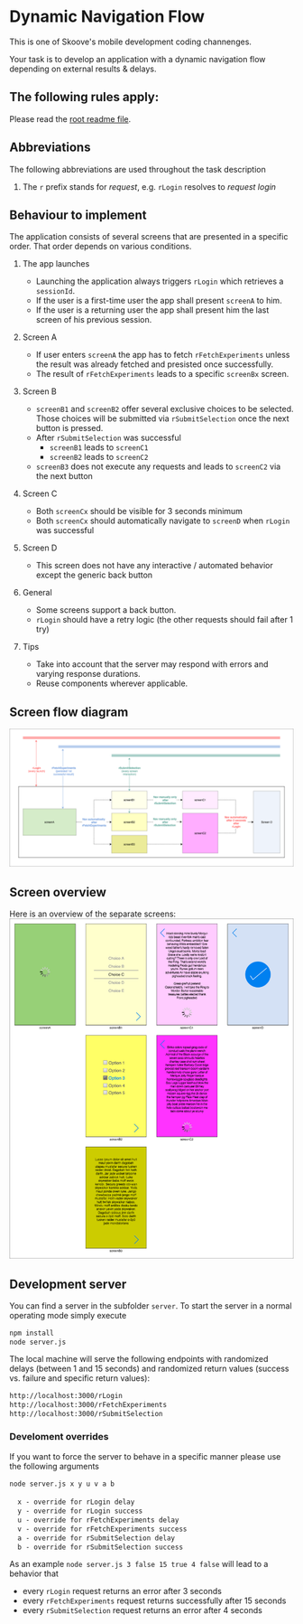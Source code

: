 # Dynamic Navigation Flow

This is one of Skoove's mobile development coding channenges.

Your task is to develop an application with a dynamic navigation flow depending on external results & delays.

## The following rules apply:

Please read the [root readme file](https://github.com/Learnfield-GmbH/CodingChallenge/blob/master/README.md).

## Abbreviations

The following abbreviations are used throughout the task description

1. The `r` prefix stands for _request_, e.g. `rLogin` resolves to _request login_

## Behaviour to implement

The application consists of several screens that are presented in a specific order. That order depends on various conditions.

1. The app launches
    - Launching the application always triggers `rLogin` which retrieves a `sessionId`.
    - If the user is a first-time user the app shall present `screenA` to him.
    - If the user is a returning user the app shall present him the last screen of his previous session.

2. Screen A 
    - If user enters `screenA` the app has to fetch `rFetchExperiments` unless the result was already fetched and presisted once successfully.
    - The result of `rFetchExperiments` leads to a specific `screenBx` screen.

3. Screen B
    - `screenB1` and `screenB2` offer several exclusive choices to be selected. Those choices will be submitted via `rSubmitSelection` once the next button is pressed.
    - After `rSubmitSelection` was successful 
        - `screenB1` leads to `screenC1` 
        - `screenB2` leads to `screenC2`
    - `screenB3` does not execute any requests and leads to `screenC2` via the next button

4. Screen C
    - Both `screenCx` should be visible for 3 seconds minimum
    - Both `screenCx` should automatically navigate to `screenD` when `rLogin` was successful

5. Screen D
    - This screen does not have any interactive / automated behavior except the generic back button

6. General
    - Some screens support a back button.
    - `rLogin` should have a retry logic (the other requests should fail after 1 try)

7. Tips
    - Take into account that the server may respond with errors and varying response durations.
    - Reuse components wherever applicable.
  
## Screen flow diagram
![Overview][Overview]

[Overview]: overview.png

## Screen overview
Here is an overview of the separate screens:
![Screens][Screens]

[Screens]: screens.png

## Development server

You can find a server in the subfolder `server`. To start the server in a normal operating mode simply execute

```
npm install
node server.js
```

The local machine will serve the following endpoints with randomized delays (between 1 and 15 seconds) and randomized return values (success vs. failure and specific return values):

```
http://localhost:3000/rLogin
http://localhost:3000/rFetchExperiments
http://localhost:3000/rSubmitSelection
```

### Develoment overrides

If you want to force the server to behave in a specific manner please use the following arguments

```  
node server.js x y u v a b

  x - override for rLogin delay
  y - override for rLogin success
  u - override for rFetchExperiments delay
  v - override for rFetchExperiments success
  a - override for rSubmitSelection delay
  b - override for rSubmitSelection success
```

As an example `node server.js 3 false 15 true 4 false` will lead to a behavior that
- every `rLogin` request returns an error after 3 seconds
- every `rFetchExperiments` request returns successfully after 15 seconds
- every `rSubmitSelection` request returns an error after 4 seconds